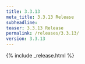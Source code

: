 ```yaml
---
title: 3.3.13
meta_title: 3.3.13 Release
subheadline: 
teaser: 3.3.13 Release
permalink: /releases/3.3.13/
version: 3.3.13
---
```


{% include _release.html %}
